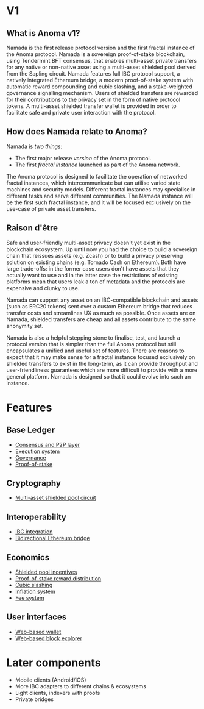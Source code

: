 # V1

## What is Anoma v1?

Namada is the first release protocol version and the first fractal instance of the Anoma protocol.
Namada is a sovereign proof-of-stake blockchain, using Tendermint BFT consensus,
that enables multi-asset private transfers for any native or non-native asset
using a multi-asset shielded pool derived from the Sapling circuit. Namada features
full IBC protocol support, a natively integrated Ethereum bridge, a modern proof-of-stake
system with automatic reward compounding and cubic slashing, and a stake-weighted governance
signalling mechanism. Users of shielded transfers are rewarded for their contributions
to the privacy set in the form of native protocol tokens. A multi-asset shielded transfer wallet is provided in order to facilitate
safe and private user interaction with the protocol.

## How does Namada relate to Anoma?

Namada is _two things_:
- The first major release _version_ of the Anoma protocol.
- The first _fractal instance_ launched as part of the Anoma network.

The Anoma protocol is designed to facilitate the operation of networked fractal instances,
which intercommunicate but can utilise varied state machines and security models. Different
fractal instances may specialise in different tasks and serve different communities. The Namada
instance will be the first such fractal instance, and it will be focused exclusively on the use-case of private asset transfers.

## Raison d'être

Safe and user-friendly multi-asset privacy doesn't yet exist in the blockchain ecosystem.
Up until now you had the choice to build a sovereign chain that reissues assets (e.g. Zcash) or to
build a privacy preserving solution on existing chains (e.g. Tornado Cash on
Ethereum). Both have large trade-offs: in the former case users don't have
assets that they actually want to use and in the latter case the restrictions
of existing platforms mean that users leak a ton of metadata
and the protocols are expensive and clunky to use.

Namada can support any asset on an IBC-compatible blockchain
and assets (such as ERC20 tokens) sent over a custom Ethereum bridge that
reduces transfer costs and streamlines UX as much as possible.
Once assets are on Namada, shielded transfers are cheap
and all assets contribute to the same anonymity set.

Namada is also a helpful stepping stone to finalise, test,
and launch a protocol version that is simpler than the full
Anoma protocol but still encapsulates a unified and useful
set of features. There are reasons to expect that it may
make sense for a fractal instance focused exclusively on
shielded transfers to exist in the long-term, as it can
provide throughput and user-friendliness guarantees which
are more difficult to provide with a more general platform.
Namada is designed so that it could evolve into such an instance.

# Features

## Base Ledger

- [Consensus and P2P layer](../architecture/consensus/tendermint.md)
- [Execution system](../architecture/ledger/transparent-execution.md)
- [Governance](../architecture/governance/signaling.md)
- [Proof-of-stake](../architecture/economics/proof-of-stake.md)

## Cryptography

- [Multi-asset shielded pool circuit](../architecture/ledger/shielded-execution/masp.md)

## Interoperability

- [IBC integration](../architecture/interoperability/ibc.md)
- [Bidirectional Ethereum bridge](../architecture/interoperability/ethereum-bridge.md)

## Economics

- [Shielded pool incentives](../architecture/ledger/shielded-execution/masp/shielded-pool-incentives.md)
- [Proof-of-stake reward distribution](../architecture/economics/proof-of-stake/reward-distribution.md)
- [Cubic slashing](../architecture/economics/proof-of-stake/cubic-slashing.md)
- [Inflation system](../architecture/economics/inflation-system.md)
- [Fee system](../architecture/ledger/fee-system.md)

## User interfaces

- [Web-based wallet](../architecture/clients/web-wallet-interface.md)
- [Web-based block explorer](../architecture/clients/web-explorer-interface.md)

# Later components

- Mobile clients (Android/iOS)
- More IBC adapters to different chains & ecosystems
- Light clients, indexers with proofs
- Private bridges
